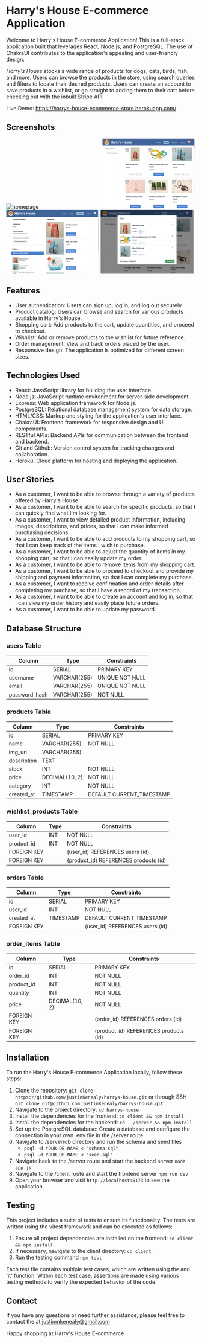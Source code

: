 # Harry's House E-commerce Application

Welcome to Harry's House E-commerce Application! This is a full-stack application built that leverages React, Node.js, and PostgreSQL. The use of ChakraUI contributes to the application's appealing and user-friendly design. 

*Harry's House* stocks a wide range of products for dogs, cats, birds, fish, and more. Users can browse the products in the store, using search queries and filters to locate their desired products. Users can create an account to save products in a wishlist, or go straight to adding them to their cart before checking out with the inbuilt Stripe API.  

Live Demo: https://harrys-house-ecommerce-store.herokuapp.com/ 

## Screenshots
<div>
  <img src="./screenshots/homepage.png" alt="homepage" width="49%" style="display: inline-block; margin-right: 5px;">
  <img src="./screenshots/store.png" alt="store" width="49%" style="display: inline-block;">
  <img src="./screenshots/account.png" alt="account" width="49%" style="display: inline-block;">
  <img src="./screenshots/cart.png" alt="cart" width="49%" style="display: inline-block;">
</div>

## Features

- User authentication: Users can sign up, log in, and log out securely.
- Product catalog: Users can browse and search for various products available in Harry's House.
- Shopping cart: Add products to the cart, update quantities, and proceed to checkout.
- Wishlist: Add or remove products to the wishlist for future reference.
- Order management: View and track orders placed by the user.
- Responsive design: The application is optimized for different screen sizes.

## Technologies Used

- React: JavaScript library for building the user interface.
- Node.js: JavaScript runtime environment for server-side development.
- Express: Web application framework for Node.js.
- PostgreSQL: Relational database management system for data storage.
- HTML/CSS: Markup and styling for the application's user interface.
- ChakraUI: Frontend framework for responsive design and UI components.
- RESTful APIs: Backend APIs for communication between the frontend and backend.
- Git and Github: Version control system for tracking changes and collaboration.
- Heroku: Cloud platform for hosting and deploying the application.

## User Stories

- As a customer, I want to be able to browse through a variety of products offered by Harry's House.
- As a customer, I want to be able to search for specific products, so that I can quickly find what I'm looking for.
- As a customer, I want to view detailed product information, including images, descriptions, and prices, so that I can make informed purchasing decisions.
- As a customer, I want to be able to add products to my shopping cart, so that I can keep track of the items I wish to purchase.
- As a customer, I want to be able to adjust the quantity of items in my shopping cart, so that I can easily update my order.
- As a customer, I want to be able to remove items from my shopping cart.
- As a customer, I want to be able to proceed to checkout and provide my shipping and payment information, so that I can complete my purchase.
- As a customer, I want to receive confirmation and order details after completing my purchase, so that I have a record of my transaction.
- As a customer, I want to be able to create an account and log in, so that I can view my order history and easily place future orders.
- As a customer, I want to be able to update my password.

## Database Structure

### users Table

| Column         | Type          | Constraints      |
|----------------|---------------|------------------|
| id             | SERIAL        | PRIMARY KEY      |
| username       | VARCHAR(255)  | UNIQUE NOT NULL  |
| email          | VARCHAR(255)  | UNIQUE NOT NULL  |
| password_hash  | VARCHAR(255)  | NOT NULL         |

### products Table

| Column        | Type          | Constraints            |
|---------------|---------------|------------------------|
| id            | SERIAL        | PRIMARY KEY            |
| name          | VARCHAR(255)  | NOT NULL               |
| img_url       | VARCHAR(255)  |                        |
| description   | TEXT          |                        |
| stock         | INT           | NOT NULL               |
| price         | DECIMAL(10, 2)| NOT NULL               |
| category      | INT           | NOT NULL               |
| created_at    | TIMESTAMP     | DEFAULT CURRENT_TIMESTAMP |

### wishlist_products Table

| Column       | Type    | Constraints         |
|--------------|---------|---------------------|
| user_id      | INT     | NOT NULL            |
| product_id   | INT     | NOT NULL            |
| FOREIGN KEY  |         | (user_id) REFERENCES users (id)    |
| FOREIGN KEY  |         | (product_id) REFERENCES products (id) |

### orders Table

| Column       | Type    | Constraints            |
|--------------|---------|------------------------|
| id           | SERIAL  | PRIMARY KEY            |
| user_id      | INT     | NOT NULL               |
| created_at   | TIMESTAMP | DEFAULT CURRENT_TIMESTAMP |
| FOREIGN KEY  |         | (user_id) REFERENCES users (id) |

### order_items Table

| Column       | Type          | Constraints               |
|--------------|---------------|---------------------------|
| id           | SERIAL        | PRIMARY KEY               |
| order_id     | INT           | NOT NULL                  |
| product_id   | INT           | NOT NULL                  |
| quantity     | INT           | NOT NULL                  |
| price        | DECIMAL(10, 2)| NOT NULL                  |
| FOREIGN KEY  |               | (order_id) REFERENCES orders (id)    |
| FOREIGN KEY  |               | (product_id) REFERENCES products (id) |


## Installation

To run the Harry's House E-commerce Application locally, follow these steps:

1. Clone the repository: `git clone https://github.com/justinKenealy/harrys-house.git` or through SSH `git clone git@github.com:justinKenealy/harrys-house.git`
2. Navigate to the project directory: `cd harrys-house`
3. Install the dependencies for the frontend: `cd client && npm install`
4. Install the dependencies for the backend: `cd ../server && npm install`
5. Set up the PostgreSQL database: Create a database and configure the connection in your own .env file in the /server route
6. Navigate to /server/db directory and run the schema and seed files
    - `psql -d YOUR-DB-NAME < "schema.sql"`
    - `psql -d YOUR-DB-NAME < "seed.sql"`
7. Navigate back to the /server route and start the backend server `node app.js`
8. Navigate to the /client route and start the frontend server `npm run dev`
8. Open your browser and visit `http://localhost:5173` to see the application.

## Testing

This project includes a suite of tests to ensure its functionality. The tests are written using the vitest framework and can be executed as follows:

1. Ensure all project dependencies are installed on the frontend: `cd client && npm install`
2. If necessary, navigate to the client directory: `cd client`
3. Run the testing command `npm test`

Each test file contains multiple test cases, which are written using the and 'it' function. Within each test case, assertions are made using various testing methods to verify the expected behavior of the code.

## Contact

If you have any questions or need further assistance, please feel free to contact the at justinmkenealy@gmail.com

Happy shopping at Harry's House E-commerce
